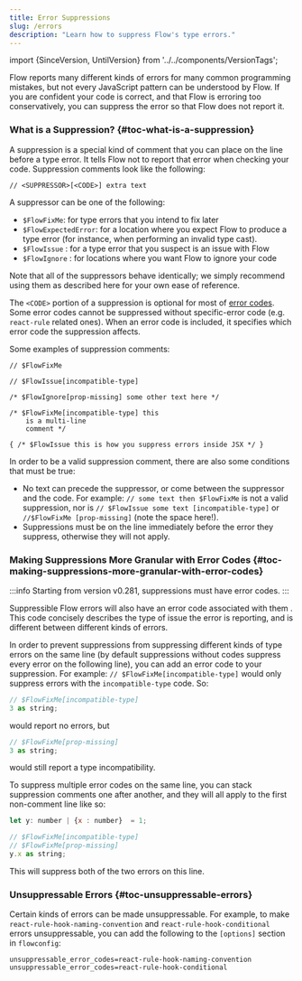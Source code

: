 ```yaml
---
title: Error Suppressions
slug: /errors
description: "Learn how to suppress Flow's type errors."
---
```


import {SinceVersion, UntilVersion} from '../../components/VersionTags';

Flow reports many different kinds of errors for many common programming mistakes, but not every JavaScript pattern can be understood by Flow.
If you are confident your code is correct, and that Flow is
erroring too conservatively, you can suppress the error so that
Flow does not report it.

### What is a Suppression? {#toc-what-is-a-suppression}

A suppression is a special kind of comment that you can place on the line before a type
error. It tells Flow not to report that error when checking your code. Suppression
comments look like the following:

```
// <SUPPRESSOR>[<CODE>] extra text
```

A suppressor can be one of the following:
- `$FlowFixMe`: for type errors that you intend to fix later
- `$FlowExpectedError`: for a location where you expect Flow to produce a type error (for instance, when performing an invalid type cast).
- `$FlowIssue` <UntilVersion version="0.280" />: for a type error that you suspect is an issue with Flow
- `$FlowIgnore` <UntilVersion version="0.280" />: for locations where you want Flow to ignore your code

Note that all of the suppressors behave identically; we simply recommend using them as described here for your own ease of reference.

The `<CODE>` portion of a suppression is optional for most of [error codes](#toc-making-suppressions-more-granular-with-error-codes). Some error codes cannot be suppressed without specific-error code (e.g. `react-rule` related ones). When an error code is included, it specifies which error code the suppression affects.

Some examples of suppression comments:

```
// $FlowFixMe

// $FlowIssue[incompatible-type]

/* $FlowIgnore[prop-missing] some other text here */

/* $FlowFixMe[incompatible-type] this
    is a multi-line
    comment */

{ /* $FlowIssue this is how you suppress errors inside JSX */ }
```

In order to be a valid suppression comment, there are also some conditions that must be true:
- No text can precede the suppressor, or come between the suppressor and the code. For example: `// some text then $FlowFixMe` is not a valid suppression, nor is `// $FlowIssue some text [incompatible-type]` or ` //$FlowFixMe [prop-missing]` (note the space here!).
- Suppressions must be on the line immediately before the error they suppress, otherwise they will not apply.

### Making Suppressions More Granular with Error Codes {#toc-making-suppressions-more-granular-with-error-codes}

:::info
Starting from version v0.281, suppressions must have error codes.
:::

Suppressible Flow errors will also have an error code associated with them <SinceVersion version="0.127" />. This code concisely describes the type of issue the error is reporting, and is different between different kinds of errors.

In order to prevent suppressions from suppressing different kinds of type errors on the same line (by default suppressions without codes suppress every error on the following line), you can add an error code to your suppression. For example: `// $FlowFixMe[incompatible-type]` would only suppress errors with the `incompatible-type` code. So:

```js flow-check
// $FlowFixMe[incompatible-type]
3 as string;
```
would report no errors, but
```js flow-check
// $FlowFixMe[prop-missing]
3 as string;
```
would still report a type incompatibility.

To suppress multiple error codes on the same line, you can stack suppression comments one after another, and they will all apply to the first non-comment line like so:

```js flow-check
let y: number | {x : number}  = 1;

// $FlowFixMe[incompatible-type]
// $FlowFixMe[prop-missing]
y.x as string;
```

This will suppress both of the two errors on this line.

### Unsuppressable Errors <SinceVersion version="0.268" /> {#toc-unsuppressable-errors}

Certain kinds of errors can be made unsuppressable. For example, to make `react-rule-hook-naming-convention` and `react-rule-hook-conditional` errors unsuppressable, you can add the following to the `[options]` section in `flowconfig`:

```
unsuppressable_error_codes=react-rule-hook-naming-convention
unsuppressable_error_codes=react-rule-hook-conditional
```
